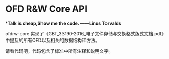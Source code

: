 # OFD R&W Core API

***Talk is cheap,Show me the code. ——Linus Torvalds**

ofdrw-core 实现了《GBT_33190-2016_电子文件存储与交换格式版式文档.pdf》中提及的所有OFD以及相关的数据结构和方法。


请看代码吧，代码包含了标准中所有注释和说明文字。

